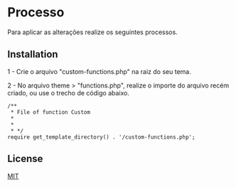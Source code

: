 # Processo

Para aplicar as alterações realize os seguintes processos.

## Installation

1 - Crie o arquivo "custom-functions.php" na raiz do seu tema.

2 - No arquivo theme > "functions.php", realize o importe do arquivo recém criado, ou use o trecho de código abaixo.

```
/**
 * File of function Custom
 *
 *
 * */
require get_template_directory() . '/custom-functions.php';
```

## License

[MIT](https://choosealicense.com/licenses/mit/)
